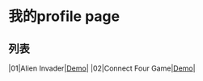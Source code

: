# 我的profile page

## 列表
|01|Alien Invader|[Demo](https://jacklin1997-github.github.io/selfIntroduction/Day%201%20--/index.html)|
|02|Connect Four Game|[Demo](https://jacklin1997-github.github.io/profilePage/Alien%20Invader/index.html)|
